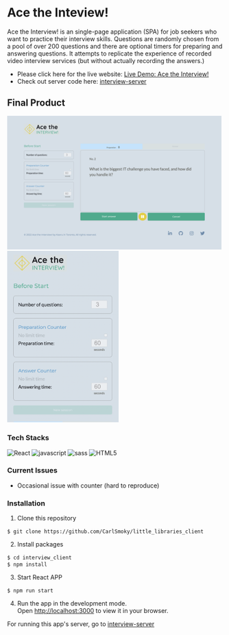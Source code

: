 # Ace the Inteview!
Ace the Interview! is an single-page application (SPA) for job seekers who want to practice their interview skills. Questions are randomly chosen from a pool of over 200 questions and there are optional timers for preparing and answering questions. It attempts to replicate the experience of recorded video interview services (but without actually recording the answers.)

- Please click here for the live website: [Live Demo: Ace the Interview!](https://acetheinterview.netlify.app/)
- Check out server code here: [interview-server](https://github.com/CarlSmoky/interview-server)

## Final Product

<img src="https://github.com/CarlSmoky/interview_client/blob/main/docs/Desktop.png?raw=true" alt="Desktop image" width="500px">
<img src="https://github.com/CarlSmoky/interview_client/blob/main/docs/Mobile.png?raw=true" alt="Mobile image" height="400px">

### Tech Stacks
<div>
<img src="https://img.shields.io/badge/React-20232A?style=for-the-badge&logo=react&logoColor=61DAFB" alt="React">
<img src="https://img.shields.io/badge/JavaScript-323330?style=for-the-badge&logo=javascript&logoColor=F7DF1E" alt="javascript">
<img src="https://img.shields.io/badge/Sass-CC6699?style=for-the-badge&logo=sass&logoColor=white" alt="sass">
<img src="https://img.shields.io/badge/HTML5-E34F26?style=for-the-badge&logo=html5&logoColor=white" alt="HTML5">
</div>

### Current Issues

- Occasional issue with counter (hard to reproduce)

### Installation
1. Clone this repository
```console
$ git clone https://github.com/CarlSmoky/little_libraries_client
```

2. Install packages
```console
$ cd interview_client
$ npm install
```

3. Start React APP
```console
$ npm run start
```

4. Run the app in the development mode.\
Open [http://localhost:3000](http://localhost:3000) to view it in your browser.

For running this app's server, go to [interview-server](https://github.com/CarlSmoky/interview-server)


